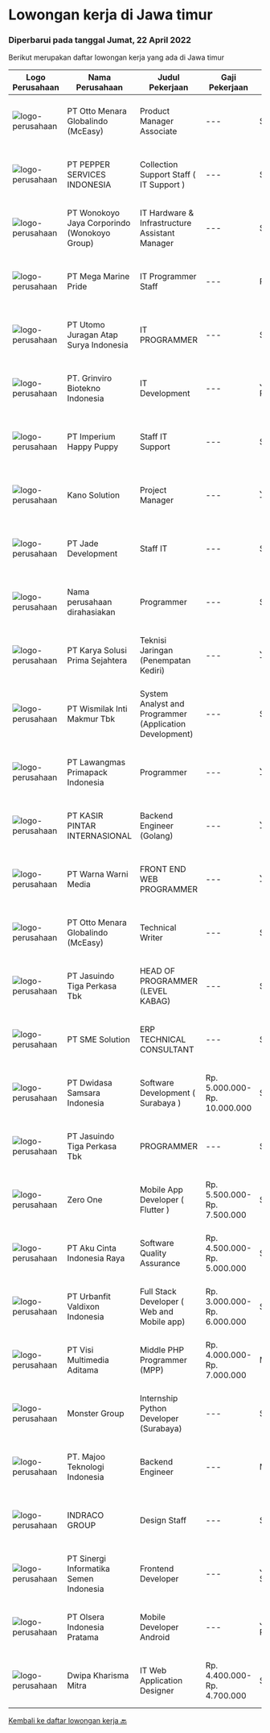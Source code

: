 
  # Lowongan kerja di Jawa timur

  ### Diperbarui pada tanggal Jumat, 22 April 2022

  Berikut merupakan daftar lowongan kerja yang ada di Jawa timur

  |Logo Perusahaan | Nama Perusahaan | Judul Pekerjaan | Gaji Pekerjaan | Lokasi | Deskripsi | Tanggal diunggah | Pranala |
  | -------------- | --------------- | --------------- | --------- | --------- | -------------- | ------- | ----------- |
  |![logo-perusahaan](https://image-service-cdn.seek.com.au/f315f0c605a36ea3a033e6abb5c67515d4b00ff5/ee4dce1061f3f616224767ad58cb2fc751b8d2dc)|PT Otto Menara Globalindo (McEasy)|Product Manager Associate|---|Surabaya|Deskripsi Pekerjaan : Membuat sistem untuk semua aspek bisnis di perusahaan Mengevaluasi proses bisnis dan mengimplementasi sistem, baik sistem baru...|Kamis, 21 April 2022|https://www.jobstreet.co.id/id/job/product-manager-associate-3853519?token=0~9c238e8c-b40d-492c-b340-a77100650f03&sectionRank=1&jobId=jobstreet-id-job-3853519|
|![logo-perusahaan](https://image-service-cdn.seek.com.au/1e27a992c61eca1dcd00a047b008d5e69c7a1871/ee4dce1061f3f616224767ad58cb2fc751b8d2dc)|PT PEPPER SERVICES INDONESIA|Collection Support Staff ( IT Support )|---|Surabaya|Requirements: Minimum S1 from Information Technology major or equivalent Capable troubleshoot in Server, Operating System (Windows/Email/Internet)...|Rabu, 20 April 2022|https://www.jobstreet.co.id/id/job/collection-support-staff-it-support-3861574?token=0~9c238e8c-b40d-492c-b340-a77100650f03&sectionRank=2&jobId=jobstreet-id-job-3861574|
|![logo-perusahaan](https://image-service-cdn.seek.com.au/d7d6519ff0ea41880103e5a0bad98dd126d6a4bd/ee4dce1061f3f616224767ad58cb2fc751b8d2dc)|PT Wonokoyo Jaya Corporindo (Wonokoyo Group)|IT Hardware & Infrastructure Assistant Manager|---|Surabaya|Memastikan keamanan jaringan dan sistem Mengelola pemeliharaan infrastruktur IT, DRC, dan jaringan yang ada agar berjalan normal Memastikan...|Rabu, 20 April 2022|https://www.jobstreet.co.id/id/job/it-hardware-infrastructure-assistant-manager-3861075?token=0~9c238e8c-b40d-492c-b340-a77100650f03&sectionRank=3&jobId=jobstreet-id-job-3861075|
|![logo-perusahaan](https://image-service-cdn.seek.com.au/abdb92637d034ba6aa8fbdf222313a1a0d7b0a4f/ee4dce1061f3f616224767ad58cb2fc751b8d2dc)|PT Mega Marine Pride|IT Programmer Staff|---|Pasuruan|Tugas Pokok Membuat aplikasi inhouse yang dibutuhkan perusahaan Mengelola dan mengembangkan aplikasi yang saat ini sudah digunakan di perusahaan...|Kamis, 21 April 2022|https://www.jobstreet.co.id/id/job/it-programmer-staff-3863189?token=0~9c238e8c-b40d-492c-b340-a77100650f03&sectionRank=4&jobId=jobstreet-id-job-3863189|
|![logo-perusahaan](https://image-service-cdn.seek.com.au/19a43082028fc6dd0748662468cc9e9786beefdf/ee4dce1061f3f616224767ad58cb2fc751b8d2dc)|PT Utomo Juragan Atap Surya Indonesia|IT PROGRAMMER|---|Surabaya|Jobdesc : Membuat program sesuai kebutuhan Perusahaan Melakukan integrasi dengan Backend dan Frontend Menganalisa kebutuhan program dengan menggunakan...|Jumat, 22 April 2022|https://www.jobstreet.co.id/id/job/it-programmer-3863544?token=0~9c238e8c-b40d-492c-b340-a77100650f03&sectionRank=5&jobId=jobstreet-id-job-3863544|
|![logo-perusahaan](https://image-service-cdn.seek.com.au/62ebe6f282d626efda93baa9353fe3d61c7843dd/ee4dce1061f3f616224767ad58cb2fc751b8d2dc)|PT. Grinviro Biotekno Indonesia|IT Development|---|Jakarta Raya|Deskripsi Pekerjaan : Membuat dan mendesign program sesuai kebutuhan perusahaan Melakukan perubahan program sesuai perkembangan dan kebutuhan...|Rabu, 20 April 2022|https://www.jobstreet.co.id/id/job/it-development-3850596?token=0~9c238e8c-b40d-492c-b340-a77100650f03&sectionRank=6&jobId=jobstreet-id-job-3850596|
|![logo-perusahaan](https://image-service-cdn.seek.com.au/4f966a0ba6a7749487cd5d48f52da0f32360ab04/ee4dce1061f3f616224767ad58cb2fc751b8d2dc)|PT Imperium Happy Puppy|Staff IT Support|---|Surabaya|Pendidikan minimal D3/S1 Teknik Komputer/Informatika. Memiliki pengalaman dibidang yang sama sebelumnya, Fresh graduate silahkan melamar. Memahami...|Senin, 18 April 2022|https://www.jobstreet.co.id/id/job/staff-it-support-3858737?token=0~9c238e8c-b40d-492c-b340-a77100650f03&sectionRank=7&jobId=jobstreet-id-job-3858737|
|![logo-perusahaan](https://image-service-cdn.seek.com.au/2644e7f17d1d11f8170eda61cc63dca077a14c2d/ee4dce1061f3f616224767ad58cb2fc751b8d2dc)|Kano Solution|Project Manager|---|Jawa Timur|Project ManagerDeskripsi Pekerjaan Membuat rencana pengerjaan proyek dan mendefinisikan WBS dari proyek Memimpin pelaksanaan proyek dan menjaga...|Kamis, 21 April 2022|https://www.jobstreet.co.id/id/job/project-manager-3862896?token=0~9c238e8c-b40d-492c-b340-a77100650f03&sectionRank=8&jobId=jobstreet-id-job-3862896|
|![logo-perusahaan](https://image-service-cdn.seek.com.au/03b61e499e059932f9966462cc2cd76ea7a026e8/ee4dce1061f3f616224767ad58cb2fc751b8d2dc)|PT Jade Development|Staff IT|---|Surabaya|Deskripsi Pekerjaan Mengelola dan memonitor infrastruktur IT terkait Data Center (On-prem &amp; Cloud) Memastikan availability dan performance server...|Senin, 18 April 2022|https://www.jobstreet.co.id/id/job/staff-it-3858306?token=0~9c238e8c-b40d-492c-b340-a77100650f03&sectionRank=9&jobId=jobstreet-id-job-3858306|
|![logo-perusahaan](https://i.ibb.co/sqvTCh9/112815900-stock-vector-no-image-available-icon-flat-vector.webp)|Nama perusahaan dirahasiakan|Programmer|---|Surabaya|Syarat1.      Pendidikan min S1 Informatika2.      Usia max 27 tahun3.      Bisa memprogram android4.      Mampu berkerjasama dalam Tim|Kamis, 21 April 2022|https://www.jobstreet.co.id/id/job/programmer-3851108?token=0~9c238e8c-b40d-492c-b340-a77100650f03&sectionRank=10&jobId=jobstreet-id-job-3851108|
|![logo-perusahaan](https://image-service-cdn.seek.com.au/bb0f2c313297f2db3d497466b95d7da85644edc0/ee4dce1061f3f616224767ad58cb2fc751b8d2dc)|PT Karya Solusi Prima Sejahtera|Teknisi Jaringan (Penempatan Kediri)|---|Jawa Timur|Pendidikan minimal SMK Teknik Komputer &amp; Jaringan Usia Maksimal 30 tahun Lulusan D3 Teknik Telekomunikasi/ S1 Teknik Informatika dipersilahkan...|Kamis, 21 April 2022|https://www.jobstreet.co.id/id/job/teknisi-jaringan-penempatan-kediri-3862187?token=0~9c238e8c-b40d-492c-b340-a77100650f03&sectionRank=11&jobId=jobstreet-id-job-3862187|
|![logo-perusahaan](https://image-service-cdn.seek.com.au/021262e2a78c25ef96d01d23f3195c828ee6d47d/ee4dce1061f3f616224767ad58cb2fc751b8d2dc)|PT Wismilak Inti Makmur Tbk|System Analyst and Programmer (Application Development)|---|Surabaya|Kualifikasi : Minimal S1 Teknik Informatika dengan IPK minimal 3.0 Mempunyai pengalaman selama minimal 1 tahun di bidang iOS dan Android Development...|Rabu, 20 April 2022|https://www.jobstreet.co.id/id/job/system-analyst-and-programmer-application-development-3851290?token=0~9c238e8c-b40d-492c-b340-a77100650f03&sectionRank=12&jobId=jobstreet-id-job-3851290|
|![logo-perusahaan](https://image-service-cdn.seek.com.au/a3db1827f0202f273b9170ec57c47a673189808f/ee4dce1061f3f616224767ad58cb2fc751b8d2dc)|PT Lawangmas Primapack Indonesia|Programmer|---|Jawa Timur|Programmer Pendidikan min S1 Informatika Usia 22-28 tahun Memiliki kompetensi dalam data base programming Memiliki pengalaman dalam networking dan...|Rabu, 20 April 2022|https://www.jobstreet.co.id/id/job/programmer-3844143?token=0~9c238e8c-b40d-492c-b340-a77100650f03&sectionRank=13&jobId=jobstreet-id-job-3844143|
|![logo-perusahaan](https://image-service-cdn.seek.com.au/0361bae937596b43e3f2a473257008c2d4f70004/ee4dce1061f3f616224767ad58cb2fc751b8d2dc)|PT KASIR PINTAR INTERNASIONAL|Backend Engineer (Golang)|---|Jawa Timur|Requirements minimum 1 years in writing GO and PHP Laravel, but fresh graduate are welcome to apply. Graduated Degree in Computer Science or...|Kamis, 21 April 2022|https://www.jobstreet.co.id/id/job/backend-engineer-golang-3845636?token=0~9c238e8c-b40d-492c-b340-a77100650f03&sectionRank=14&jobId=jobstreet-id-job-3845636|
|![logo-perusahaan](https://siva.jsstatic.com/id/13187/images/logo/13187_logo_0_472805.jpg)|PT Warna Warni Media|FRONT END WEB PROGRAMMER|---|Jawa Timur|Deskripsi: Membuat aplikasi sesuai dengan kebutuhan perusahaan, termasuk existing aplikasi Mewujudkan desain web menjadi system yang berfungsi dengan...|Jumat, 22 April 2022|https://www.jobstreet.co.id/id/job/front-end-web-programmer-3863434?token=0~9c238e8c-b40d-492c-b340-a77100650f03&sectionRank=15&jobId=jobstreet-id-job-3863434|
|![logo-perusahaan](https://image-service-cdn.seek.com.au/f315f0c605a36ea3a033e6abb5c67515d4b00ff5/ee4dce1061f3f616224767ad58cb2fc751b8d2dc)|PT Otto Menara Globalindo (McEasy)|Technical Writer|---|Surabaya|McEasy is a startup company that provide an internet-based digital solution and GPS to asisst logistic companies manage their operational activities....|Kamis, 21 April 2022|https://www.jobstreet.co.id/id/job/technical-writer-3853337?token=0~9c238e8c-b40d-492c-b340-a77100650f03&sectionRank=16&jobId=jobstreet-id-job-3853337|
|![logo-perusahaan](https://image-service-cdn.seek.com.au/f9cd043f1011fee386470591649d3e30b502df59/ee4dce1061f3f616224767ad58cb2fc751b8d2dc)|PT Jasuindo Tiga Perkasa Tbk|HEAD OF PROGRAMMER (LEVEL KABAG)|---|Sidoarjo|Kualifikasi: Pendidikan minimal S1 Teknik Informatika/Sistem Informasi/Teknik Computer Berpengalaman minimal 4 tahun dibidang yg sama...|Kamis, 21 April 2022|https://www.jobstreet.co.id/id/job/head-of-programmer-level-kabag-3846477?token=0~9c238e8c-b40d-492c-b340-a77100650f03&sectionRank=17&jobId=jobstreet-id-job-3846477|
|![logo-perusahaan](https://image-service-cdn.seek.com.au/157ab2ba400395a501b645fc3726d4694ded17b3/ee4dce1061f3f616224767ad58cb2fc751b8d2dc)|PT SME Solution|ERP TECHNICAL CONSULTANT|---|Surabaya|REQUIREMENT : Will be based in Semarang (SMG), or Surabaya (SBY) Bachelor Degree (S1) from reputable university majoring in: Informatics Engineering /...|Rabu, 20 April 2022|https://www.jobstreet.co.id/id/job/erp-technical-consultant-3861033?token=0~9c238e8c-b40d-492c-b340-a77100650f03&sectionRank=18&jobId=jobstreet-id-job-3861033|
|![logo-perusahaan](https://image-service-cdn.seek.com.au/77471787a9c51ee5351e92362a66618d0b70b4d3/ee4dce1061f3f616224767ad58cb2fc751b8d2dc)|PT Dwidasa Samsara Indonesia|Software Development ( Surabaya )|Rp. 5.000.000-Rp. 10.000.000|Surabaya|Responsibilities: Defines site objectives by analyzing user requirements; envisioning system features and functionality Designs and develops user...|Kamis, 21 April 2022|https://www.jobstreet.co.id/id/job/software-development-surabaya-3863052?token=0~9c238e8c-b40d-492c-b340-a77100650f03&sectionRank=19&jobId=jobstreet-id-job-3863052|
|![logo-perusahaan](https://image-service-cdn.seek.com.au/af38d604e6f81bafc849d1c25c6e20a1e8cbc479/ee4dce1061f3f616224767ad58cb2fc751b8d2dc)|PT Jasuindo Tiga Perkasa Tbk|PROGRAMMER|---|Sidoarjo|Kualifikasi : Pendidikan minimal S1 Teknik Informatika/Sistem Informasi/Ilmu  Komputer/Teknik Komputer...|Selasa, 19 April 2022|https://www.jobstreet.co.id/id/job/programmer-3860332?token=0~9c238e8c-b40d-492c-b340-a77100650f03&sectionRank=20&jobId=jobstreet-id-job-3860332|
|![logo-perusahaan](https://image-service-cdn.seek.com.au/e6eb30f44a711221faacf36ab15f9549916a481b/ee4dce1061f3f616224767ad58cb2fc751b8d2dc)|Zero One|Mobile App Developer ( Flutter )|Rp. 5.500.000-Rp. 7.500.000|Surabaya|URGENTLY REQUIREDSebuah perusahaan software developer di Surabaya Timur sedang membutuhkan programmer FLUTTER dengan ketentuan sebagai berikut:• Mampu...|Kamis, 21 April 2022|https://www.jobstreet.co.id/id/job/mobile-app-developer-flutter-3852734?token=0~9c238e8c-b40d-492c-b340-a77100650f03&sectionRank=21&jobId=jobstreet-id-job-3852734|
|![logo-perusahaan](https://image-service-cdn.seek.com.au/981ced366d1441944edb20134fbf46e3c5ef06d6/ee4dce1061f3f616224767ad58cb2fc751b8d2dc)|PT Aku Cinta Indonesia Raya|Software Quality Assurance|Rp. 4.500.000-Rp. 5.000.000|Surabaya|Carry out and complete tasks within the scope of software quality assurance in line with achieving company targetsRequirements Bachelor Degree in...|Rabu, 20 April 2022|https://www.jobstreet.co.id/id/job/software-quality-assurance-3843933?token=0~9c238e8c-b40d-492c-b340-a77100650f03&sectionRank=22&jobId=jobstreet-id-job-3843933|
|![logo-perusahaan](https://image-service-cdn.seek.com.au/2ab6490b9f3c6a8ff6d4e75899130fb24553598d/ee4dce1061f3f616224767ad58cb2fc751b8d2dc)|PT Urbanfit Valdixon Indonesia|Full Stack  Developer ( Web and Mobile app)|Rp. 3.000.000-Rp. 6.000.000|Surabaya|Job Description:Develop Front-end and Back -end system for web and mobile app (full app life-cycle: concept, design, build, test deploy, and...|Rabu, 20 April 2022|https://www.jobstreet.co.id/id/job/full-stack-developer-web-and-mobile-app-3851137?token=0~9c238e8c-b40d-492c-b340-a77100650f03&sectionRank=23&jobId=jobstreet-id-job-3851137|
|![logo-perusahaan](https://image-service-cdn.seek.com.au/b8528c389ba1b59ec14f571684d5a518b5b2a7b1/ee4dce1061f3f616224767ad58cb2fc751b8d2dc)|PT Visi Multimedia Aditama|Middle PHP Programmer (MPP)|Rp. 4.000.000-Rp. 7.000.000|Malang|Requirements: Candidate must possess at least a Diploma, Bachelor's Degree, Art/ Design/ Creative Multimedia, Computer Science/Information Technology,...|Rabu, 20 April 2022|https://www.jobstreet.co.id/id/job/middle-php-programmer-mpp-3850684?token=0~9c238e8c-b40d-492c-b340-a77100650f03&sectionRank=24&jobId=jobstreet-id-job-3850684|
|![logo-perusahaan](https://image-service-cdn.seek.com.au/17bd3eacce4e559598acdc6739a69f24cb9b1741/ee4dce1061f3f616224767ad58cb2fc751b8d2dc)|Monster Group|Internship Python Developer (Surabaya)|---|Surabaya|Jobs Description : Design, develop, test, and implement new software solutions Development support systems and systems diagnose and correct errors...|Kamis, 21 April 2022|https://www.jobstreet.co.id/id/job/internship-python-developer-surabaya-3862222?token=0~9c238e8c-b40d-492c-b340-a77100650f03&sectionRank=25&jobId=jobstreet-id-job-3862222|
|![logo-perusahaan](https://image-service-cdn.seek.com.au/2a2c8a948d223cf92abbc34c9b4e6cee325386db/ee4dce1061f3f616224767ad58cb2fc751b8d2dc)|PT. Majoo Teknologi Indonesia|Backend Engineer|---|Malang|What will you do :At Majoo as a Backend Engineer, you will responsible for designing, building, and maintaining the server-side of web applications....|Rabu, 20 April 2022|https://www.jobstreet.co.id/id/job/backend-engineer-3844140?token=0~9c238e8c-b40d-492c-b340-a77100650f03&sectionRank=26&jobId=jobstreet-id-job-3844140|
|![logo-perusahaan](https://image-service-cdn.seek.com.au/86fd82651f5c9f8351952075fcacc6d47d7f8db4/ee4dce1061f3f616224767ad58cb2fc751b8d2dc)|INDRACO GROUP|Design Staff|---|Surabaya|Membuat desain Artwork Packaging Carton Box. Membuat Motion graphic. Menyiapkan segala material untuk diimpretasikan ke dalam bentuk visual....|Kamis, 21 April 2022|https://www.jobstreet.co.id/id/job/design-staff-3862174?token=0~9c238e8c-b40d-492c-b340-a77100650f03&sectionRank=27&jobId=jobstreet-id-job-3862174|
|![logo-perusahaan](https://image-service-cdn.seek.com.au/097d1e65df1f94988e24f088d62d2d56564bdd35/ee4dce1061f3f616224767ad58cb2fc751b8d2dc)|PT Sinergi Informatika Semen Indonesia|Frontend Developer|---|Jakarta Selatan|Responsibilities : Slicing/converting the design or wireframe into the form of the Front End WEB display according to the UI/UX design that has been...|Rabu, 20 April 2022|https://www.jobstreet.co.id/id/job/frontend-developer-3844475?token=0~9c238e8c-b40d-492c-b340-a77100650f03&sectionRank=28&jobId=jobstreet-id-job-3844475|
|![logo-perusahaan](https://image-service-cdn.seek.com.au/90e9bb2e5bcac40b68d491aafb34203d371349a1/ee4dce1061f3f616224767ad58cb2fc751b8d2dc)|PT Olsera Indonesia Pratama|Mobile Developer Android|---|Jakarta Raya|Responsibilities: Development in an AGILE environment Create good product with accessibility and security compliance Create good product with...|Rabu, 20 April 2022|https://www.jobstreet.co.id/id/job/mobile-developer-android-3852064?token=0~9c238e8c-b40d-492c-b340-a77100650f03&sectionRank=29&jobId=jobstreet-id-job-3852064|
|![logo-perusahaan](https://image-service-cdn.seek.com.au/54e0627964432e984c4f967d3b151603d3b2c407/ee4dce1061f3f616224767ad58cb2fc751b8d2dc)|Dwipa Kharisma Mitra|IT Web Application Designer|Rp. 4.400.000-Rp. 4.700.000|Surabaya|Pekerjaan: Pembuatan aplikasi web menggunakan Laravel, CI, Javascript dll, website design menggunakan Javascript, PHP, wordpress, dll dan pengembangan...|Senin, 18 April 2022|https://www.jobstreet.co.id/id/job/it-web-application-designer-3850199?token=0~9c238e8c-b40d-492c-b340-a77100650f03&sectionRank=30&jobId=jobstreet-id-job-3850199|


  [Kembali ke daftar lowongan kerja 🔙](../README.md#daftar-lowongan-kerja)
  